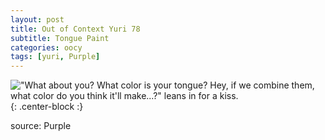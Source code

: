 ```yaml
---
layout: post
title: Out of Context Yuri 78
subtitle: Tongue Paint
categories: oocy
tags: [yuri, Purple]
---
```




!["What about you? What color is your tongue? Hey, if we combine them, what color do you think it'll make...?" leans in for a kiss.](https://imgur.com/Ki1Utoe.png){: .center-block :}

source: Purple